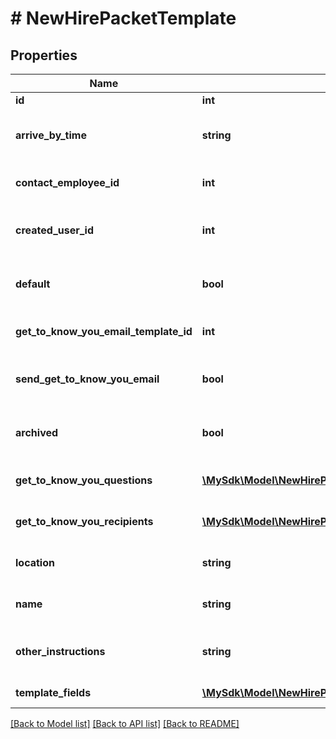 # # NewHirePacketTemplate

## Properties

Name | Type | Description | Notes
------------ | ------------- | ------------- | -------------
**id** | **int** | Template ID | [optional]
**arrive_by_time** | **string** | Time employee should arrive by | [optional]
**contact_employee_id** | **int** | Contact employee ID | [optional]
**created_user_id** | **int** | ID of user who created the template | [optional]
**default** | **bool** | Whether this is the default template | [optional]
**get_to_know_you_email_template_id** | **int** | Get to know you email template ID | [optional]
**send_get_to_know_you_email** | **bool** | Whether to send get to know you email | [optional]
**archived** | **bool** | Whether this template is archived | [optional]
**get_to_know_you_questions** | [**\MySdk\Model\NewHirePacketTemplateGetToKnowYouQuestion[]**](NewHirePacketTemplateGetToKnowYouQuestion.md) | Get to know you questions | [optional]
**get_to_know_you_recipients** | [**\MySdk\Model\NewHirePacketTemplateGetToKnowYouRecipient[]**](NewHirePacketTemplateGetToKnowYouRecipient.md) | Get to know you recipients | [optional]
**location** | **string** | Location of the template | [optional]
**name** | **string** | Name of the template | [optional]
**other_instructions** | **string** | Other instructions for the template | [optional]
**template_fields** | [**\MySdk\Model\NewHirePacketTemplateField[]**](NewHirePacketTemplateField.md) | Template fields | [optional]

[[Back to Model list]](../../README.md#models) [[Back to API list]](../../README.md#endpoints) [[Back to README]](../../README.md)
